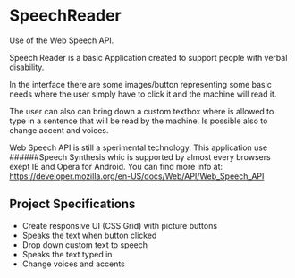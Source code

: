 # SpeechReader

Use of the Web Speech API.

Speech Reader is a basic Application created to support people with verbal disability.

In the interface there are some images/button representing some basic needs where the user simply have to click it and the machine will read it.

The user can also can bring down a custom textbox where is allowed to type in a sentence that will be read by the machine.
Is possible also to change accent and voices.

Web Speech API is still a sperimental technology. This application use ######Speech Synthesis whic is supported by almost every browsers exept IE and Opera for Android.
You can find more info at: https://developer.mozilla.org/en-US/docs/Web/API/Web_Speech_API

## Project Specifications

- Create responsive UI (CSS Grid) with picture buttons
- Speaks the text when button clicked
- Drop down custom text to speech
- Speaks the text typed in
- Change voices and accents
